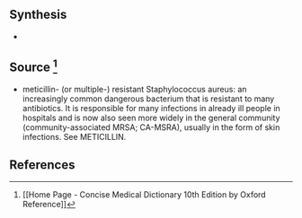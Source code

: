 ## Synthesis
- 
## Source [^1]
- meticillin- (or multiple-) resistant Staphylococcus aureus: an increasingly common dangerous bacterium that is resistant to many antibiotics. It is responsible for many infections in already ill people in hospitals and is now also seen more widely in the general community (community-associated MRSA; CA-MSRA), usually in the form of skin infections. See METICILLIN.
## References

[^1]: [[Home Page - Concise Medical Dictionary 10th Edition by Oxford Reference]]